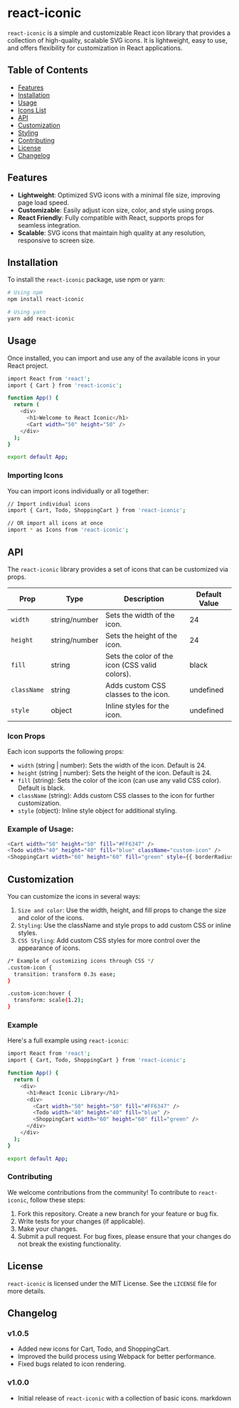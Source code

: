 # react-iconic

`react-iconic` is a simple and customizable React icon library that provides a collection of high-quality, scalable SVG icons. It is lightweight, easy to use, and offers flexibility for customization in React applications.

## Table of Contents

- [Features](#features)
- [Installation](#installation)
- [Usage](#usage)
- [Icons List](#icons-list)
- [API](#api)
- [Customization](#customization)
- [Styling](#styling)
- [Contributing](#contributing)
- [License](#license)
- [Changelog](#changelog)

## Features

- **Lightweight**: Optimized SVG icons with a minimal file size, improving page load speed.
- **Customizable**: Easily adjust icon size, color, and style using props.
- **React Friendly**: Fully compatible with React, supports props for seamless integration.
- **Scalable**: SVG icons that maintain high quality at any resolution, responsive to screen size.

## Installation

To install the `react-iconic` package, use npm or yarn:

```bash
# Using npm
npm install react-iconic

# Using yarn
yarn add react-iconic
```

## Usage

Once installed, you can import and use any of the available icons in your React project.

```bash
import React from 'react';
import { Cart } from 'react-iconic';

function App() {
  return (
    <div>
      <h1>Welcome to React Iconic</h1>
      <Cart width="50" height="50" />
    </div>
  );
}

export default App;
```

### Importing Icons

You can import icons individually or all together:

```bash
// Import individual icons
import { Cart, Todo, ShoppingCart } from 'react-iconic';

// OR import all icons at once
import * as Icons from 'react-iconic';
```

## API

The `react-iconic` library provides a set of icons that can be customized via props.

| Prop        | Type          | Description                                    | Default Value |
| ----------- | ------------- | ---------------------------------------------- | ------------- |
| `width`     | string/number | Sets the width of the icon.                    | 24            |
| `height`    | string/number | Sets the height of the icon.                   | 24            |
| `fill`      | string        | Sets the color of the icon (CSS valid colors). | black         |
| `className` | string        | Adds custom CSS classes to the icon.           | undefined     |
| `style`     | object        | Inline styles for the icon.                    | undefined     |

### Icon Props

Each icon supports the following props:

- `width` (string | number): Sets the width of the icon. Default is 24.
- `height` (string | number): Sets the height of the icon. Default is 24.
- `fill` (string): Sets the color of the icon (can use any valid CSS color). Default is black.
- `className` (string): Adds custom CSS classes to the icon for further customization.
- `style` (object): Inline style object for additional styling.

### Example of Usage:

```bash
<Cart width="50" height="50" fill="#FF6347" />
<Todo width="40" height="40" fill="blue" className="custom-icon" />
<ShoppingCart width="60" height="60" fill="green" style={{ borderRadius: '50%' }} />
```

## Customization

You can customize the icons in several ways:

1.  `Size and color`: Use the width, height, and fill props to change the size and color of the icons.
2.  `Styling`: Use the className and style props to add custom CSS or inline styles.
3.  `CSS Styling`: Add custom CSS styles for more control over the appearance of icons.

```bash
/* Example of customizing icons through CSS */
.custom-icon {
  transition: transform 0.3s ease;
}

.custom-icon:hover {
  transform: scale(1.2);
}
```

### Example

Here's a full example using `react-iconic`:

```bash
import React from 'react';
import { Cart, Todo, ShoppingCart } from 'react-iconic';

function App() {
  return (
    <div>
      <h1>React Iconic Library</h1>
      <div>
        <Cart width="50" height="50" fill="#FF6347" />
        <Todo width="40" height="40" fill="blue" />
        <ShoppingCart width="60" height="60" fill="green" />
      </div>
    </div>
  );
}

export default App;
```

### Contributing

We welcome contributions from the community! To contribute to `react-iconic`, follow these steps:

1.  Fork this repository.
    Create a new branch for your feature or bug fix.
2.  Write tests for your changes (if applicable).
3.  Make your changes.
4.  Submit a pull request.
    For bug fixes, please ensure that your changes do not break the existing functionality.

## License

`react-iconic` is licensed under the MIT License. See the `LICENSE` file for more details.

## Changelog

### v1.0.5

- Added new icons for Cart, Todo, and ShoppingCart.
- Improved the build process using Webpack for better performance.
- Fixed bugs related to icon rendering.

### v1.0.0

- Initial release of `react-iconic` with a collection of basic icons.
  markdown
